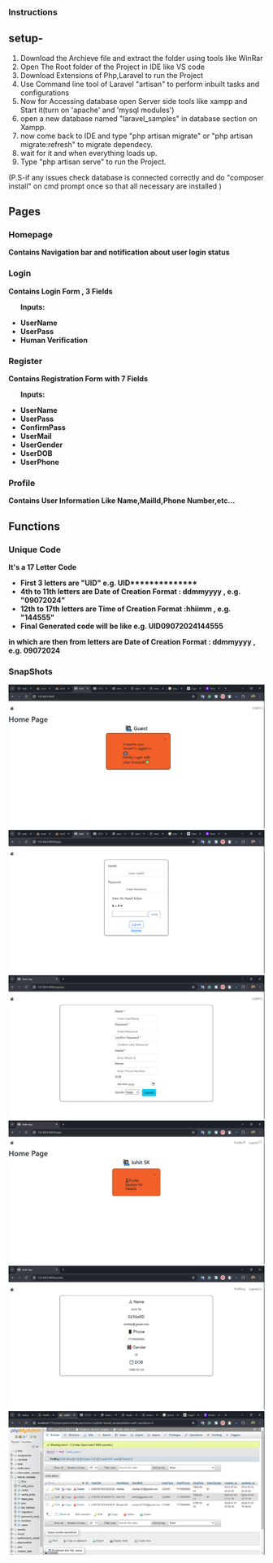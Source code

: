 ### <b>Instructions</b>
## setup-
<ol>
<li> Download the Archieve file and extract the folder using tools like WinRar </li>
<li> Open The Root folder of the Project in IDE like VS code </li>
<li> Download Extensions of Php,Laravel to run the Project </li>
<li> Use Command line tool of Laravel "artisan" to perform inbuilt tasks and configurations </li>
<li> Now for Accessing database open Server side tools like xampp and Start it(turn on 'apache' and 'mysql modules') </li>
<li> open a new database named "laravel_samples" in database section on Xampp. </li>
<li> now come back to IDE and type "php artisan migrate" or "php artisan migrate:refresh" to migrate dependecy. </li>
<li> wait for it and when everything loads up. </li>
<li> Type "php artisan serve" to run the Project. </li>
</ol>
(P.S-if any issues check database is connected correctly and do "composer install" on cmd prompt once so that all necessary are installed )
 
<h2> <b>Pages</h2>

<h3> Homepage</h3>
 <p>Contains Navigation bar and notification about user login status</p>
<h3>  Login</h3>
 <p>Contains Login Form , 3 Fields </p>
 <ul><P>Inputs:</P>
  <li>UserName</li>
  <li>UserPass</li>
  <li>Human Verification</li>  
 </ul>
<h3> Register</h3>
 <p>Contains Registration Form with 7 Fields</p>
  <ul><P>Inputs:</P>
  <li>UserName</li>
  <li>UserPass</li>
  <li>ConfirmPass</li>
  <li>UserMail</li>
  <li>UserGender</li>
  <li>UserDOB</li>
  <li>UserPhone</li>  
 </ul>
<h3> Profile </h3>
 <p>Contains User Information Like Name,MailId,Phone Number,etc...</p>

<h2> Functions </h2>
<h3>Unique Code</h3>
 It's a 17 Letter Code
<ul>
 <li><b>First 3 letters</b> are "UID" e.g. UID**************</li>
 <li><b> 4th to 11th letters</b> are  Date of Creation <b>Format</b> :  ddmmyyyy , e.g. "09072024"</li>
 <li><b>12th to 17th letters</b> are Time of Creation <b>Format</b> :hhiimm , e.g.  "144555"</li>
 <li>Final Generated code will be like e.g. <b>UID09072024144555</b></li>
</ul>
in which  are 
then from letters are Date of Creation 
<b>Format</b> :  ddmmyyyy , e.g. 09072024

### SnapShots

<img src="assets/Auth_snapshot (1).png" />
<img src="assets/Auth_snapshot (2).png" />
<img src="assets/Auth_snapshot (3).png" />
<img src="assets/Auth_snapshot (4).png" />
<img src="assets/Auth_snapshot (5).png" />
<img src="assets/Auth_snapshot (6).png" />

